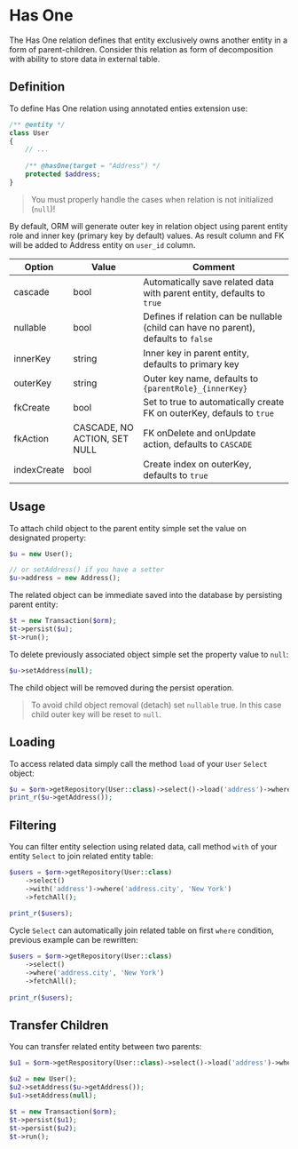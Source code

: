 # Has One
The Has One relation defines that entity exclusively owns another entity in a form of parent-children. Consider this relation as form of decomposition with ability to store data in external table.

## Definition
To define Has One relation using annotated enties extension use:

```php
/** @entity */ 
class User 
{
    // ...
    
    /** @hasOne(target = "Address") */
    protected $address;
}
```

> You must properly handle the cases when relation is not initialized (`null`)!

By default, ORM will generate outer key in relation object using parent entity role and inner key (primary key by default) values. As result column and FK will be added to Address entity on `user_id` column.

Option      | Value  | Comment
---         | ---    | ----
cascade     | bool   | Automatically save related data with parent entity, defaults to `true`
nullable    | bool   | Defines if relation can be nullable (child can have no parent), defaults to `false`
innerKey    | string | Inner key in parent entity, defaults to primary key
outerKey    | string | Outer key name, defaults to `{parentRole}_{innerKey}` 
fkCreate    | bool   | Set to true to automatically create FK on outerKey, defauls to `true`
fkAction    | CASCADE, NO ACTION, SET NULL | FK onDelete and onUpdate action, defaults to `CASCADE`  
indexCreate | bool   | Create index on outerKey, defaults to `true`

## Usage
To attach child object to the parent entity simple set the value on designated property:

```php
$u = new User();

// or setAddress() if you have a setter
$u->address = new Address();
```

The related object can be immediate saved into the database by persisting parent entity:

```php
$t = new Transaction($orm);
$t->persist($u);
$t->run();
```

To delete previously associated object simple set the property value to `null`:

```php
$u->setAddress(null);
```

The child object will be removed during the persist operation.

> To avoid child object removal (detach) set `nullable` true. In this case child outer key will be reset to `null`.

## Loading
To access related data simply call the method `load` of your `User` `Select` object:

```php
$u = $orm->getRepository(User::class)->select()->load('address')->wherePK(1)->fetchOne();
print_r($u->getAddress());
```

## Filtering
You can filter entity selection using related data, call method `with` of your entity `Select` to join related entity table:

```php
$users = $orm->getRepository(User::class)
    ->select()
    ->with('address')->where('address.city', 'New York')
    ->fetchAll();
    
print_r($users);
```

Cycle `Select` can automatically join related table on first `where` condition, previous example can be rewritten:

```php
$users = $orm->getRepository(User::class)
    ->select()
    ->where('address.city', 'New York')
    ->fetchAll();
    
print_r($users);
```

## Transfer Children
You can transfer related entity between two parents:

```php
$u1 = $orm->getRespository(User::class)->select()->load('address')->wherePK(1)->fetchOne();

$u2 = new User();
$u2->setAddress($u->getAddress());
$u1->setAddress(null);

$t = new Transaction($orm);
$t->persist($u1);
$t->persist($u2);
$t->run();
```
